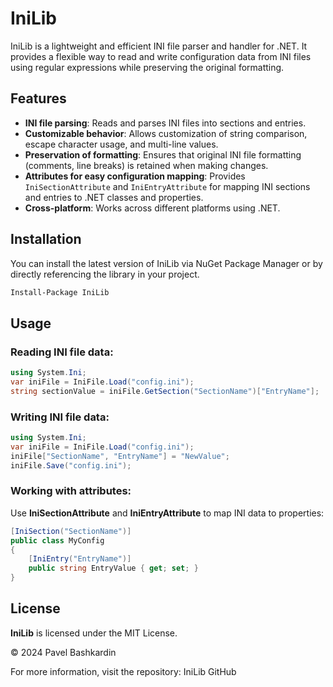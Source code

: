 # IniLib

IniLib is a lightweight and efficient INI file parser and handler for .NET. It provides a flexible way to read and write configuration data from INI files using regular expressions while preserving the original formatting.

## Features
- **INI file parsing**: Reads and parses INI files into sections and entries.
- **Customizable behavior**: Allows customization of string comparison, escape character usage, and multi-line values.
- **Preservation of formatting**: Ensures that original INI file formatting (comments, line breaks) is retained when making changes.
- **Attributes for easy configuration mapping**: Provides `IniSectionAttribute` and `IniEntryAttribute` for mapping INI sections and entries to .NET classes and properties.
- **Cross-platform**: Works across different platforms using .NET.

## Installation
You can install the latest version of IniLib via NuGet Package Manager or by directly referencing the library in your project.

```bash
Install-Package IniLib
```

## Usage

### Reading INI file data:
```csharp
using System.Ini;
var iniFile = IniFile.Load("config.ini");
string sectionValue = iniFile.GetSection("SectionName")["EntryName"];
```

### Writing INI file data:
```csharp
using System.Ini;
var iniFile = IniFile.Load("config.ini");
iniFile["SectionName", "EntryName"] = "NewValue";
iniFile.Save("config.ini");
```

### Working with attributes:
Use **IniSectionAttribute** and **IniEntryAttribute** to map INI data to properties:
```csharp
[IniSection("SectionName")]
public class MyConfig
{
    [IniEntry("EntryName")]
    public string EntryValue { get; set; }
}
```

## License
**IniLib** is licensed under the MIT License.

© 2024 Pavel Bashkardin

For more information, visit the repository: IniLib GitHub
